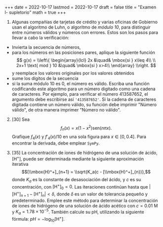 +++
date      = 2022-10-17
lastmod   = 2022-10-17
draft     = false
title     = "Examen I- supletorio"
math      = true
+++

1. Algunas compañías de tarjetas de crédito y varias oficinas de Gobierno usan el algoritmo de Luhn, o algoritmo de *módulo 10*, para distinguir entre números válidos y números con errores. Estos son los pasos para llevar a cabo la verificación: 
* Invierta la secuencia de números,
* para los números en las posiciones pares, aplique la siguiente función
$$ g(x) = \\left\{
      \begin{array}{lcl}
      2x &\quad& \mbox{si } x\leq 4\\
      \\
      2x+1 \text{ mod } 10 &\quad& \mbox{si } x>4\\
      \end{array}
      \\right.
$$
y reemplace los valores originales por los valores obtenidos
*  sume los dígitos de la secuencia
*  si la suma módulo 10 es 0, el número es válido.
Escriba una función codificando este algoritmo para un número digitado como una cadena de caracteres. Por ejemplo, para verificar el número 413587652, el argumento debe escribirse así `'413587652'`. Si la cadena de caracteres digitada contiene un número válido, su función debe imprimir "Número válido", de otra manera imprimer "Número no válido".
2. [30] Sea
$$f_n(x) = x(1-x^2)\mbox{sen}{(n \pi x)}.$$
Grafique $f_4(x)$ y $f'_4(x)/10$ en una sola figura para $x\in [0,0.4]$.  Para encontrar la derivada, debe emplear `SymPy`.

5. [35] La concentración de iones de hidrógeno de una solución de ácido, $[\mbox{H}^+]$, puede ser determinada mediante la siguiente aproximación iterativa
$$[\\mbox{H}^+]_{n+1} = \\sqrt{K_a(c - [\\mbox{H}^+]_{n})},$$
donde $K_a$ es la constante de desasociación del ácido, y $c$ es su concentración, con $[\mbox{H}^+]_{0}=0$. Las iteraciones continúan hasta que $|[\mbox{H}^+]_{n+1} - [\mbox{H}^+]_{n}| < \delta$,  donde $\delta$ es un valor de tolerancia pequeño y predeterminado. Emplee este método para determinar la concentración de iones de hidrógeno de una solución de ácido acético con $c = 0.01$ M y $K_a=1.78\times 10^{-5}$. También calcule su pH, utilizando la siguiente fórmula: $pH = -\log_{10}{[\mbox{H}^+]}$.
